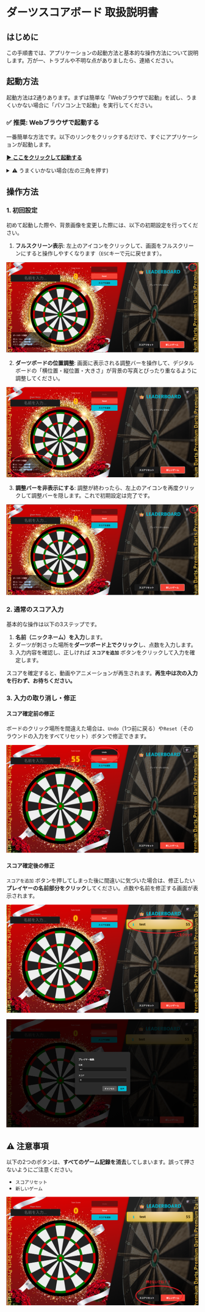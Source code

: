 # ダーツスコアボード 取扱説明書

## はじめに

この手順書では、アプリケーションの起動方法と基本的な操作方法について説明します。万が一、トラブルや不明な点がありましたら、連絡ください。


## 起動方法

起動方法は2通りあります。まずは簡単な「Webブラウザで起動」を試し、うまくいかない場合に「パソコン上で起動」を実行してください。

### ✅ 推奨: Webブラウザで起動する

一番簡単な方法です。以下のリンクをクリックするだけで、すぐにアプリケーションが起動します。

**[▶️ ここをクリックして起動する](https://darts-score-board2.vercel.app/)**

<details><summary>⚠️ うまくいかない場合(左の三角を押す)</summary>






### ⚠️ うまくいかない場合: パソコン上で起動する

上記のリンク先で正常に動作しない場合や、オフライン環境で利用したい場合は、ご自身のパソコン上で直接プログラムを起動する方法をお試しください。

#### 事前準備

この手順には、**Node.js**というプログラムの実行環境が必要です。まだインストールしていない場合は、以下の公式サイトから推奨版（LTS）をダウンロードしてインストールしてください。

  * **[Node.js 公式サイト](https://nodejs.org/)**

#### 手順1：ソースコードを入手する

まず、プログラムのソースコードをパソコンにダウンロードします。方法は2つあります。

##### **方法A：Gitを使う（推奨）**

`Git`というツールに慣れている方向けの方法です。

1.  **ターミナルを開く**:
      * Windows: `コマンドプロンプト` または `PowerShell`
      * Mac: `ターミナル`
2.  **プログラムを複製する**:
    作業したいフォルダへ移動し、以下のコマンドを実行してプログラムをダウンロードします。
    ```bash
    git clone https://github.com/kinn00kinn/darts-score-board2.git
    ```
3.  **フォルダに移動する**:
    ダウンロードして作成されたフォルダに移動します。
    ```bash
    cd darts-score-board2
    ```

##### **方法B：ZIPファイルをダウンロードする**

`Git`を使ったことがない方向けの方法です。

1.  **ファイルをダウンロード**:
    [こちらのリンク](https://www.google.com/search?q=https://github.com/kinn00kinn/darts-score-board2/archive/refs/heads/main.zip)をクリックして、ソースコードをZIPファイルとしてダウンロードします。
2.  **ファイルを解凍**:
    ダウンロードしたZIPファイルを右クリックし、「すべて展開」などのメニューを選んで解凍します。
3.  **フォルダに移動**:
    ターミナル（コマンドプロンプトなど）を開き、`cd`コマンドを使って、先ほど解凍してできたフォルダの中に移動します。
    （例：`cd C:\Users\YourName\Downloads\darts-score-board2-main`）

#### 手順2：プログラムを起動する

ソースコードのフォルダに移動できたら、ターミナルで以下のコマンドを順番に実行してください。

1.  **必要なファイルをインストール**:
    プログラムの実行に必要な関連ファイルをインターネットからダウンロードします。

    ```bash
    npm install
    ```

2.  **開発サーバーを起動**:
    インストール完了後、以下のコマンドでプログラムを起動します。

    ```bash
    npm run dev
    ```

ターミナルに `Local: http://localhost:5173/` のような表示が出たら起動成功です。お使いのWebブラウザで [http://localhost:5173/](https://www.google.com/search?q=http://localhost:5173/) にアクセスしてください。

</details>

## 操作方法

### 1\. 初回設定

初めて起動した際や、背景画像を変更した際には、以下の初期設定を行ってください。

1.  **フルスクリーン表示**:
    左上のアイコンをクリックして、画面をフルスクリーンにすると操作しやすくなります（`ESC`キーで元に戻せます）。

![alt text](/README_src/image.png)

2.  **ダーツボードの位置調整**:
    画面に表示される調整バーを操作して、デジタルボードの「横位置・縦位置・大きさ」が背景の写真とぴったり重なるように調整してください。

![alt text](/README_src/image-1.png)

3.  **調整バーを非表示にする**:
    調整が終わったら、左上のアイコンを再度クリックして調整バーを隠します。これで初期設定は完了です。

![alt text](/README_src/image-2.png)

### 2\. 通常のスコア入力

基本的な操作は以下の3ステップです。

1.  **名前（ニックネーム）を入力**します。
2.  ダーツが刺さった場所を**ダーツボード上でクリック**し、点数を入力します。
3.  入力内容を確認し、正しければ **`スコアを追加`** ボタンをクリックして入力を確定します。

スコアを確定すると、動画やアニメーションが再生されます。**再生中は次の入力を行わず、お待ちください。**

### 3\. 入力の取り消し・修正

#### スコア確定前の修正

ボードのクリック場所を間違えた場合は、`Undo`（1つ前に戻る）や`Reset`（そのラウンドの入力をすべてリセット）ボタンで修正できます。

![alt text](/README_src/image-3.png)

#### スコア確定後の修正

`スコアを追加` ボタンを押してしまった後に間違いに気づいた場合は、修正したい**プレイヤーの名前部分をクリック**してください。点数や名前を修正する画面が表示されます。

![alt text](/README_src/image-4.png)

![alt text](/README_src/image-5.png)

## ⚠️ 注意事項

以下の2つのボタンは、**すべてのゲーム記録を消去**してしまいます。誤って押さないようにご注意ください。

  * `スコアリセット`
  * `新しいゲーム`

![alt text](/README_src/image-6.png)